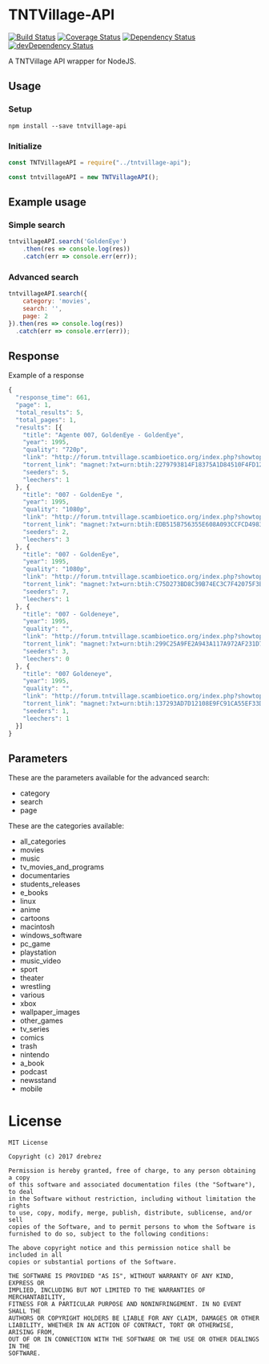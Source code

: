 # TNTVillage-API

[![Build Status](https://travis-ci.org/drebrez/TNTVillage-API.svg?branch=master)](https://travis-ci.org/drebrez/TNTVillage-API)
[![Coverage Status](https://coveralls.io/repos/github/drebrez/TNTVillage-API/badge.svg?branch=master)](https://coveralls.io/github/drebrez/TNTVillage-API?branch=master)
[![Dependency Status](https://david-dm.org/drebrez/TNTVillage-API.svg)](https://david-dm.org/drebrez/TNTVillage-API)
[![devDependency Status](https://david-dm.org/drebrez/TNTVillage-API/dev-status.svg)](https://david-dm.org/drebrez/TNTVillage-API?type=dev)

A TNTVillage API wrapper for NodeJS.

## Usage

### Setup
```
npm install --save tntvillage-api
```

### Initialize
```js
const TNTVillageAPI = require("../tntvillage-api");

const tntvillageAPI = new TNTVillageAPI();
```

## Example usage

### Simple search
```js
tntvillageAPI.search('GoldenEye')
    .then(res => console.log(res))
    .catch(err => console.err(err));
```

### Advanced search
```js
tntvillageAPI.search({
    category: 'movies',
    search: '',
    page: 2
}).then(res => console.log(res))
  .catch(err => console.err(err));
```

## Response

Example of a response
```js
{
  "response_time": 661,
  "page": 1,
  "total_results": 5,
  "total_pages": 1,
  "results": [{
    "title": "Agente 007, GoldenEye - GoldenEye",
    "year": 1995,
    "quality": "720p",
    "link": "http://forum.tntvillage.scambioetico.org/index.php?showtopic=474972",
    "torrent_link": "magnet:?xt=urn:btih:2279793814F18375A1D84510F4FD124A55B41C57&dn=Agente+007%2C+GoldenEye+-+GoldenEye+%281995%29&tr=http://tracker.tntvillage.scambioetico.org:2710/announce&tr=udp://tracker.tntvillage.scambioetico.org:2710/announce&tr=udp://tracker.coppersurfer.tk:6969/announce&tr=udp://tracker.leechers-paradise.org:6969/announce&tr=udp://IPv6.leechers-paradise.org:6969/announce&tr=udp://tracker.internetwarriors.net:1337/announce&tr=udp://tracker.tiny-vps.com:6969/announce&tr=udp://tracker.mg64.net:2710/announce&tr=udp://tracker.openbittorrent.com:80/announce",
    "seeders": 5,
    "leechers": 1
  }, {
    "title": "007 - GoldenEye ",
    "year": 1995,
    "quality": "1080p",
    "link": "http://forum.tntvillage.scambioetico.org/index.php?showtopic=419888",
    "torrent_link": "magnet:?xt=urn:btih:EDB515B756355E608A093CCFCD4983F09EEF8D3A&dn=007+-+GoldenEye++%281995%29&tr=http://tracker.tntvillage.scambioetico.org:2710/announce&tr=udp://tracker.tntvillage.scambioetico.org:2710/announce&tr=udp://tracker.coppersurfer.tk:6969/announce&tr=udp://tracker.leechers-paradise.org:6969/announce&tr=udp://IPv6.leechers-paradise.org:6969/announce&tr=udp://tracker.internetwarriors.net:1337/announce&tr=udp://tracker.tiny-vps.com:6969/announce&tr=udp://tracker.mg64.net:2710/announce&tr=udp://tracker.openbittorrent.com:80/announce",
    "seeders": 2,
    "leechers": 3
  }, {
    "title": "007 - GoldenEye",
    "year": 1995,
    "quality": "1080p",
    "link": "http://forum.tntvillage.scambioetico.org/index.php?showtopic=419887",
    "torrent_link": "magnet:?xt=urn:btih:C75D273BD8C39B74EC3C7F42075F3BA16A2AF1D8&dn=007+-+GoldenEye+%281995%29&tr=http://tracker.tntvillage.scambioetico.org:2710/announce&tr=udp://tracker.tntvillage.scambioetico.org:2710/announce&tr=udp://tracker.coppersurfer.tk:6969/announce&tr=udp://tracker.leechers-paradise.org:6969/announce&tr=udp://IPv6.leechers-paradise.org:6969/announce&tr=udp://tracker.internetwarriors.net:1337/announce&tr=udp://tracker.tiny-vps.com:6969/announce&tr=udp://tracker.mg64.net:2710/announce&tr=udp://tracker.openbittorrent.com:80/announce",
    "seeders": 7,
    "leechers": 1
  }, {
    "title": "007 - Goldeneye",
    "year": 1995,
    "quality": "",
    "link": "http://forum.tntvillage.scambioetico.org/index.php?showtopic=312391",
    "torrent_link": "magnet:?xt=urn:btih:299C25A9FE2A943A117A972AF231D77E40676ABD&dn=007+-+Goldeneye+%281995%29&tr=http://tracker.tntvillage.scambioetico.org:2710/announce&tr=udp://tracker.tntvillage.scambioetico.org:2710/announce&tr=udp://tracker.coppersurfer.tk:6969/announce&tr=udp://tracker.leechers-paradise.org:6969/announce&tr=udp://IPv6.leechers-paradise.org:6969/announce&tr=udp://tracker.internetwarriors.net:1337/announce&tr=udp://tracker.tiny-vps.com:6969/announce&tr=udp://tracker.mg64.net:2710/announce&tr=udp://tracker.openbittorrent.com:80/announce",
    "seeders": 3,
    "leechers": 0
  }, {
    "title": "007 Goldeneye",
    "year": 1995,
    "quality": "",
    "link": "http://forum.tntvillage.scambioetico.org/index.php?showtopic=104971",
    "torrent_link": "magnet:?xt=urn:btih:137293AD7D12108E9FC91CA55EF33D3CD15F0178&dn=007+Goldeneye+%281995%29&tr=http://tracker.tntvillage.scambioetico.org:2710/announce&tr=udp://tracker.tntvillage.scambioetico.org:2710/announce&tr=udp://tracker.coppersurfer.tk:6969/announce&tr=udp://tracker.leechers-paradise.org:6969/announce&tr=udp://IPv6.leechers-paradise.org:6969/announce&tr=udp://tracker.internetwarriors.net:1337/announce&tr=udp://tracker.tiny-vps.com:6969/announce&tr=udp://tracker.mg64.net:2710/announce&tr=udp://tracker.openbittorrent.com:80/announce",
    "seeders": 1,
    "leechers": 1
  }]
}
```

## Parameters

These are the parameters available for the advanced search:

 - category
 - search
 - page

These are the categories available:

 - all_categories        
 - movies                
 - music                 
 - tv_movies_and_programs
 - documentaries         
 - students_releases     
 - e_books               
 - linux                 
 - anime                 
 - cartoons              
 - macintosh             
 - windows_software      
 - pc_game               
 - playstation           
 - music_video           
 - sport                 
 - theater               
 - wrestling             
 - various               
 - xbox                  
 - wallpaper_images      
 - other_games           
 - tv_series             
 - comics                
 - trash                 
 - nintendo              
 - a_book                
 - podcast               
 - newsstand             
 - mobile  

# License
```
MIT License

Copyright (c) 2017 drebrez

Permission is hereby granted, free of charge, to any person obtaining a copy
of this software and associated documentation files (the "Software"), to deal
in the Software without restriction, including without limitation the rights
to use, copy, modify, merge, publish, distribute, sublicense, and/or sell
copies of the Software, and to permit persons to whom the Software is
furnished to do so, subject to the following conditions:

The above copyright notice and this permission notice shall be included in all
copies or substantial portions of the Software.

THE SOFTWARE IS PROVIDED "AS IS", WITHOUT WARRANTY OF ANY KIND, EXPRESS OR
IMPLIED, INCLUDING BUT NOT LIMITED TO THE WARRANTIES OF MERCHANTABILITY,
FITNESS FOR A PARTICULAR PURPOSE AND NONINFRINGEMENT. IN NO EVENT SHALL THE
AUTHORS OR COPYRIGHT HOLDERS BE LIABLE FOR ANY CLAIM, DAMAGES OR OTHER
LIABILITY, WHETHER IN AN ACTION OF CONTRACT, TORT OR OTHERWISE, ARISING FROM,
OUT OF OR IN CONNECTION WITH THE SOFTWARE OR THE USE OR OTHER DEALINGS IN THE
SOFTWARE.
```